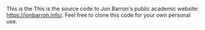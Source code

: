 This is the 
This is the source code to Jon Barron's public academic website: https://jonbarron.info/. Feel free to clone this code for your own personal use.